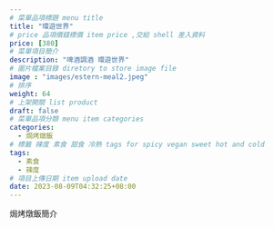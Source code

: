 ```yaml
---
# 菜單品項標題 menu title 
title: "環遊世界"
# price 品項價錢標價 item price ,交給 shell 差入資料
price: [380] 
# 菜單項目簡介 
description: "啤酒調酒 環遊世界"
# 圖片檔案目錄 diretory to store image file
image : "images/estern-meal2.jpeg"
# 排序
weight: 64 
# 上架開關 list product 
draft: false
# 菜單品項分類 menu item categories 
categories:
  - 焗烤燉飯
# 標籤 辣度 素食 甜食 冷熱 tags for spicy vegan sweet hot and cold 
tags:
  - 素食
  - 辣度
# 項目上傳日期 item upload date 
date: 2023-08-09T04:32:25+08:00
---
```


焗烤燉飯簡介
